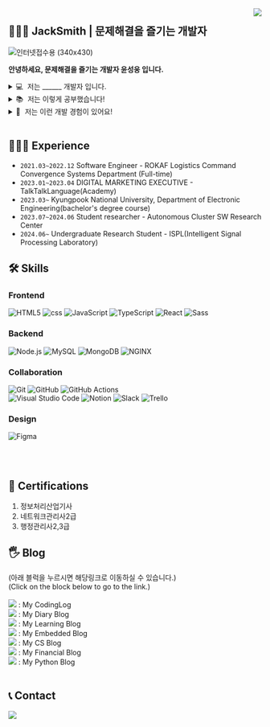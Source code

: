 <div>
  <img src="https://hits.seeyoufarm.com/api/count/incr/badge.svg?tab=readme-ov-file&url=https%3A%2F%2Fgithub.com%2FJackSmith-c%2Fdailyco&count_bg=%23CE2EA2&title_bg=%23555555&icon=github.svg&icon_color=%23E7E7E7&title=visitors&edge_flat=false" align="right" />
  
</div>

## 👩🏻‍💻 JackSmith | 문제해결을 즐기는 개발자

![인터넷접수용 (340x430)](https://github.com/user-attachments/assets/d4179620-7655-4974-8784-edd0946fc37e)


**안녕하세요, 문제해결을 즐기는 개발자 윤성웅 입니다.**

<details >
<summary> 💻  저는 ______ 개발자 입니다. </summary><br/>

1. 문제해결을 즐기는
2. 재사용성이 높고 직관적인 코드 작성에 신경쓰는
3. 요구사항과 제약조건을 효율적으로 풀어내는데 관심이 많은
4. 배운거는 무조건 써먹어봐야 직성이 풀리는
5. 맛있는 커피 한잔과 함께할 동료만 있다면 무엇이든 도전하는

<br/>
</details>

<details >
<summary> 📚  저는 이렇게 공부했습니다!</summary><br/>

- 경북대학교 전자공학부 (재학중)
- 지능형 자동차 내부 네트워크 기술(CAN) 응용 실무(반도체설계교육센터, 2023.01)
- 군 SW·AI 역량강화 인공지능 트랙(기본)(구름에듀, 2022.08~2022.09)
- R3F를 이용한 인터렉티브 3D 가상환경 웹 개발 실무(한국메타버스산업협회, 2023.06)
- V2X 통신에 대한 이해와 서비스 개발 실습(경북대학교 ICT 자동차융합연구센터, 2023.07)
- 경북대학교 자율군집 소프트웨어 연구실 학생연구원 활동(2023.07~2024.06)
- 경북대학교 ISPL 연구실 학부연구생 활동(2024.06~)

<br/>

</details>



<details >
<summary> 👀  저는 이런 개발 경험이 있어요! </summary>

  ### 🔫  TurtleBot : 터틀봇을 이용한 자율주행 차량 구현  [![link](https://user-images.githubusercontent.com/48382813/143898340-b7ca0e57-2c5c-4978-8987-01a0c605d0ae.png)](https://github.com/YUNSUNGWOONG/turtlebot_projects)

  > ROS와 SLAM 등을 활용하여 시뮬레이션 학습과 모형 차량 학습을 수행
  <!--
  <img src="https://github-readme-stats.vercel.app/api/pin/?username=dailyco&repo=MAFIA31&cache_seconds=86400&theme=gruvbox">
  -->
  
  - 개발 기간 : 2024.02 ~
  - 사용 언어 및 기술 : python, ROS, C++
  <br/>

### 🔫  Luminocity : 유동인구를 활용한 옥외 광고 추천 솔루션 (2024 AWS Smart City Hackathon)  [![link](https://user-images.githubusercontent.com/48382813/143898340-b7ca0e57-2c5c-4978-8987-01a0c605d0ae.png)](https://github.com/YUNSUNGWOONG/Postech_hackathon_Luminocity)

  > AWS 유동인구 데이터를 활용한 옥외광고솔루션으로, 백엔드와 아키텍처 설계에 기여함.
  <!--
  <img src="https://github-readme-stats.vercel.app/api/pin/?username=dailyco&repo=MAFIA31&cache_seconds=86400&theme=gruvbox">
  -->
  
  - 개발 기간 : 2024.03 ~ 2024.03
  - 사용 언어 및 기술 : Node.js, React, EC2, Simplify, S3 Storage
  <br/>
  
  ### 🔫  DonkeyCar : 동키카를 이용한 자율주행 차량 구현  [![link](https://user-images.githubusercontent.com/48382813/143898340-b7ca0e57-2c5c-4978-8987-01a0c605d0ae.png)](https://github.com/YUNSUNGWOONG/donkeycar_projects)

  > 텐서플로우와 케라스 등을 활용하여 시뮬레이션 학습과 모형 차량 학습을 수행
  <!--
  <img src="https://github-readme-stats.vercel.app/api/pin/?username=dailyco&repo=MAFIA31&cache_seconds=86400&theme=gruvbox">
  -->
  
  - 개발 기간 : 2023.08 ~
  - 사용 언어 및 기술 : python, turbo framework, RaspberryPi4, Linux, putty, jenkins, Jira
  <br/>

  ### 🔫  S32K144 : 엘리베이터 제작 및 구현  [![link](https://user-images.githubusercontent.com/48382813/143898340-b7ca0e57-2c5c-4978-8987-01a0c605d0ae.png)](https://github.com/YUNSUNGWOONG/S32K144EVB_TermProject)

  > uVision IDE를 활용하여 엘리베이터 기능 설계와 제작 및 테스트
  <!--
  <img src="https://github-readme-stats.vercel.app/api/pin/?username=dailyco&repo=MAFIA31&cache_seconds=86400&theme=gruvbox">
  -->
  
  - 개발 기간 : 2023.11 ~ 2023.12
  - 사용 언어 및 기술 : C
  <br/>

  ### 🔫  Autonomous monitoring system suitable for the autonomous driving era, PCSAPS : 보행자보호시스탬   [![link](https://user-images.githubusercontent.com/48382813/143898340-b7ca0e57-2c5c-4978-8987-01a0c605d0ae.png)](https://github.com/YUNSUNGWOONG/CreativeEngineeringDesign_TermProject)

  > <창의공학설계>수업에서 텀프로젝트로 제작한, 라즈베리파이와 아두이노를 활용한 PCSAPS(보행자보호시스템) 제작 및 구현
  <!--
  <img src="https://github-readme-stats.vercel.app/api/pin/?username=dailyco&repo=MAFIA31&cache_seconds=86400&theme=gruvbox">
  -->
  
  - 개발 기간 : 2023.11 ~ 2023.12
  - 사용 언어 및 기술 : C, Python, OpenCV
  <br/>

  ### 🥀  Knu_StudyCafe : 파이썬을 활용한 스터디카페 키오스크  [![link](https://user-images.githubusercontent.com/48382813/143898340-b7ca0e57-2c5c-4978-8987-01a0c605d0ae.png)](...)

  > 학부과정<파이썬 프로그래밍>수업에서 텀프로젝트로 제작한 스터디카페 키오스크
<!--
  <img src="https://github-readme-stats.vercel.app/api/pin/?username=dailyco&repo=happy-ending&cache_seconds=86400&theme=gruvbox">
  -->
  
  - 개발 기간 : 2023.06 ~ 2023.07
  - 사용 언어 및 기술 : Python, tkinter
  <br/>
  
  ### 🔫  Air Defense Control Command, Maintenance Case Management System : 방공관제사령부, 정비사례 관리체계

  > '방공관제사령부(現, 미사일방어사령부) 정비사례 관리체계’를 개발하여 방공관제사령부 예하 전대, 관제부대에 대한 <br/>
  > “레이다 고장정비 종합관리”의 행정업무를 간소화하는데 기여함 
  <!--
  <img src="https://github-readme-stats.vercel.app/api/pin/?username=dailyco&repo=MAFIA31&cache_seconds=86400&theme=gruvbox">
  -->
  
  - 개발 기간 : 2022.6 ~ 2022.11
  - 사용 언어 및 기술 : Java8, Spring(4.3.29), tibero, jquery, tui-chart
  <br/>

  ### 🔫  Aviation Technology Research Institute, Aircraft Record Management System : 항공기술연구소, 항공기이력관리체계 (KT-100 Dis-Bonding 이력관리체계 + F-16계열 항공기 Damage Map)

  > 1>KT-100 Dis-Bonding 이력관리 체계를 개발하여 선제적인 정비강화와 다빈도 기골결함에 대해 신속히 조치할 수 있도록 기여함 <br/>
  > 2>F-16 계열 항공기 Damage Map을 개발하여 선제적인 정비강화와 다빈도 기골결함에 대해 신속히 조치할 수 있도록 기여함
  <!--
  <img src="https://github-readme-stats.vercel.app/api/pin/?username=dailyco&repo=MAFIA31&cache_seconds=86400&theme=gruvbox">
  -->
  
  - 개발 기간 : 2022.1 ~ 2022.7
  - 사용 언어 및 기술 : Java8, Spring(4.3.29), tibero, WebGL, PdfJs, tui-chart
  <br/>

  ### 🔫  Logistics Command, Human rights level self-assessment system : 군수사령부, 인권수준자체진단체계 개발 

  > 인권수준 자체진단체계를 개발하여 코로나상황에 실무자들이 인권수준을 빠르게 조사하고 체계적으로 집계하는데 기여함 

  <!--
  <img src="https://github-readme-stats.vercel.app/api/pin/?username=dailyco&repo=MAFIA31&cache_seconds=86400&theme=gruvbox">
  -->
  
  - 개발 기간 : 2021.6 ~ 2022.11
  - 사용 언어 및 기술 : Java8, Spring(4.3.29), tibero, tui-chart
  <br/>

   ### 🔫  K-TCG : K-TCG 인터넷 홈페이지 유지보수 및 테스트

  > K-TCG 인터넷 홈페이지를 유지보수에 기여하여 타국 항공기에 대한 선제적인 정비강화와 다빈도 기골결함에 대해 신속히 조치할 수 있도록 기여함 

  <!--
  <img src="https://github-readme-stats.vercel.app/api/pin/?username=dailyco&repo=MAFIA31&cache_seconds=86400&theme=gruvbox">
  -->
  
  - 유지보수 및 테스트 기간 : 2021.5 ~ 2021.6
  - 사용 언어 및 기술 : Jquery, WireShark
  <br/>
</details>
<br/>

## 👨🏻‍💻 Experience
  - ``2021.03~2022.12`` Software Engineer - ROKAF Logistics Command Convergence Systems Department (Full-time)<br/>
  - ``2023.01~2023.04`` DIGITAL MARKETING EXECUTIVE - TalkTalkLanguage(Academy)<br/>
  - ``2023.03~`` Kyungpook National University, Department of Electronic Engineering(bachelor's degree course)<br/>
  - ``2023.07~2024.06`` Student researcher - Autonomous Cluster SW Research Center<br/>
  - ``2024.06~`` Undergraduate Research Student - ISPL(Intelligent Signal Processing Laboratory)<br/>
  
## 🛠 Skills
### Frontend
![HTML5] ![css] ![JavaScript] ![TypeScript] ![React] ![Sass]

### Backend
![Node.js][Node.js] ![MySQL][MySQL] ![MongoDB][MongoDB] ![NGINX][NGINX]

### Collaboration
![Git][Git] ![GitHub][GitHub] ![GitHub Actions][GitHub Actions]  
![Visual Studio Code][Visual Studio Code] ![Notion][Notion] ![Slack][Slack] ![Trello][Trello]

### Design
![Figma][Figma] 

<br/>

<!--
## 📚 Github Stats
<table>
  <tr>
    <td align="top" width="50%">
      <img src="https://github-readme-stats.vercel.app/api?username=dailyco&show_icons=true&hide=contribs&cache_seconds=86400&theme=gruvbox&hide_border=true" alt="dailyco-github-status" align="left" style="width: 98%" />
      </td>
  </tr>
</table>
-->
<br/>

## 📜 Certifications
1. 정보처리산업기사
2. 네트워크관리사2급
3. 행정관리사2,3급

## 🖐 Blog
(아래 블럭을 누르시면 해당링크로 이동하실 수 있습니다.)<br>
(Click on the block below to go to the link.)<br><br>
<a href="https://jacksmith-c.github.io/" target="_blank"><img src="https://img.shields.io/badge/Github_Blog-181717?style=for-the-badge&logo=GitHub&logoColor=white"/></a> : My CodingLog <br>
<a href="https://blog.naver.com/yhon89" target="_blank"><img src="https://img.shields.io/badge/Naver(yhon89)-47A248?style=for-the-badge&logo=MongoDB&logoColor=white"/></a> : My Diary Blog <br> 
<a href="https://blog.naver.com/yhon89e" target="_blank"><img src="https://img.shields.io/badge/Naver(yhon89e)-E95420?style=for-the-badge&logo=MongoDB&logoColor=white"/></a> : My Learning Blog <br> 
<a href="https://velog.io/@2170004487z/posts" target="_blank"><img src="https://img.shields.io/badge/Velog_(2170004487z)-20C997?style=for-the-badge&logo=velog&logoColor=white"/></a> : My Embedded Blog <br>
<a href="https://blex.me/@2170004487z" target="_blank"><img src="https://img.shields.io/badge/Blex_(2170004487z)-c110cc?style=for-the-badge&logo=Nuxt.js&logoColor=white"/></a> : My CS Blog<br>
<a href="https://steemit.com/@yunsungwoong" target="_blank"><img src="https://img.shields.io/badge/Steemit_(2170004487z)-33cf98?style=for-the-badge&logo=velog&logoColor=white"/></a> : My Financial Blog<br>
<a href="https://jack-channel-python.tistory.com/" target="_blank"><img src="https://img.shields.io/badge/Tistory-f1eb6e?style=for-the-badge&logo=PYTHON&logoColor=black"/></a> : My Python Blog <br>
<br>
## 📞 Contact
<a href="mailto:2170004487b@gmail.com"><img src="https://img.shields.io/badge/2170004487b@gmail.com-EA4335?style=for-the-badge&logo=Gmail&logoColor=black"/></a>

[HTML5]: https://img.shields.io/badge/HTML5-e34f26?style=for-the-badge&logo=html5&logoColor=white
[css]: https://img.shields.io/badge/css-686de0?style=for-the-badge&logo=css3&logoColor=white
[JavaScript]: https://img.shields.io/badge/JavaScript-f9ca24?style=for-the-badge&logo=javascript&logoColor=white
[TypeScript]: https://img.shields.io/badge/TypeScript-3178C6?style=for-the-badge&logo=typescript&logoColor=white
[React]: https://img.shields.io/badge/React-61dafb?style=for-the-badge&logo=react&logoColor=black
[Sass]: https://img.shields.io/badge/Sass-CC6699?style=for-the-badge&logo=sass&logoColor=white

[Node.js]: https://img.shields.io/badge/Node.js-009432?style=for-the-badge&logo=Node.js&logoColor=white
[Express]: https://img.shields.io/badge/Express-000000?style=for-the-badge&logo=Express&logoColor=white
[MySQL]: https://img.shields.io/badge/MySQL-4479A1?style=for-the-badge&logo=MySQL&logoColor=white
[Sequelize]: https://img.shields.io/badge/Sequelize-52B0E7?style=for-the-badge&logo=Sequelize&logoColor=white
[MongoDB]: https://img.shields.io/badge/MongoDB-47A248?style=for-the-badge&logo=MongoDB&logoColor=white
[NGINX]: https://img.shields.io/badge/NGINX-009639?style=for-the-badge&logo=NGINX&logoColor=white

[Git]: https://img.shields.io/badge/Git-F05032?style=for-the-badge&logo=Git&logoColor=white
[GitHub]: https://img.shields.io/badge/GitHub-181717?style=for-the-badge&logo=GitHub&logoColor=white
[GitHub Actions]: https://img.shields.io/badge/GitHub_Actions-2088FF?style=for-the-badge&logo=GitHub-Actions&logoColor=white
[Visual Studio Code]: https://img.shields.io/badge/VSCode-007ACC?style=for-the-badge&logo=Visual-Studio-Code&logoColor=white
[Figma]: https://img.shields.io/badge/Figma-F24E1E?style=for-the-badge&logo=Figma&logoColor=white
[Notion]: https://img.shields.io/badge/Notion-000000?style=for-the-badge&logo=Notion&logoColor=white
[Slack]: https://img.shields.io/badge/Slack-4A154B?style=for-the-badge&logo=Slack&logoColor=white
[Trello]: https://img.shields.io/badge/Trello-0052CC?style=for-the-badge&logo=Trello&logoColor=white
